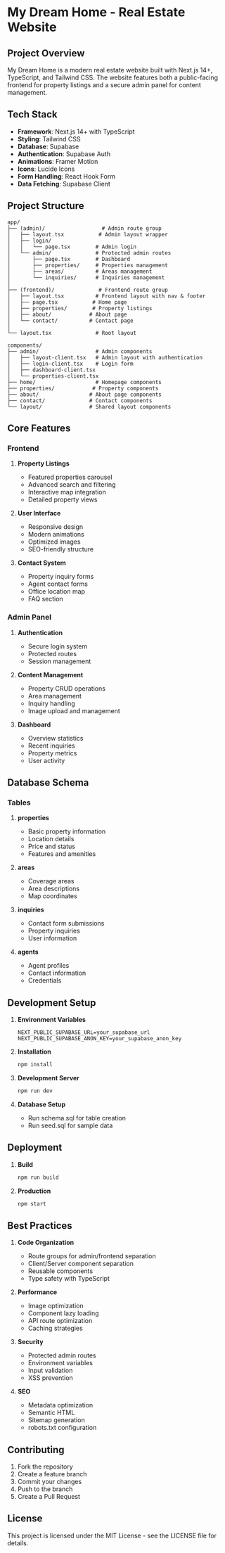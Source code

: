 # My Dream Home - Real Estate Website

## Project Overview
My Dream Home is a modern real estate website built with Next.js 14+, TypeScript, and Tailwind CSS. The website features both a public-facing frontend for property listings and a secure admin panel for content management.

## Tech Stack
- **Framework**: Next.js 14+ with TypeScript
- **Styling**: Tailwind CSS
- **Database**: Supabase
- **Authentication**: Supabase Auth
- **Animations**: Framer Motion
- **Icons**: Lucide Icons
- **Form Handling**: React Hook Form
- **Data Fetching**: Supabase Client

## Project Structure

```
app/
├── (admin)/                  # Admin route group
│   ├── layout.tsx           # Admin layout wrapper
│   ├── login/
│   │   └── page.tsx        # Admin login
│   └── admin/              # Protected admin routes
│       ├── page.tsx        # Dashboard
│       ├── properties/     # Properties management
│       ├── areas/          # Areas management
│       └── inquiries/      # Inquiries management
│
├── (frontend)/              # Frontend route group
│   ├── layout.tsx          # Frontend layout with nav & footer
│   ├── page.tsx           # Home page
│   ├── properties/        # Property listings
│   ├── about/            # About page
│   └── contact/          # Contact page
│
└── layout.tsx              # Root layout

components/
├── admin/                  # Admin components
│   ├── layout-client.tsx   # Admin layout with authentication
│   ├── login-client.tsx    # Login form
│   ├── dashboard-client.tsx
│   └── properties-client.tsx
├── home/                   # Homepage components
├── properties/            # Property components
├── about/                # About page components
├── contact/              # Contact components
└── layout/               # Shared layout components
```

## Core Features

### Frontend
1. **Property Listings**
   - Featured properties carousel
   - Advanced search and filtering
   - Interactive map integration
   - Detailed property views

2. **User Interface**
   - Responsive design
   - Modern animations
   - Optimized images
   - SEO-friendly structure

3. **Contact System**
   - Property inquiry forms
   - Agent contact forms
   - Office location map
   - FAQ section

### Admin Panel
1. **Authentication**
   - Secure login system
   - Protected routes
   - Session management

2. **Content Management**
   - Property CRUD operations
   - Area management
   - Inquiry handling
   - Image upload and management

3. **Dashboard**
   - Overview statistics
   - Recent inquiries
   - Property metrics
   - User activity

## Database Schema

### Tables
1. **properties**
   - Basic property information
   - Location details
   - Price and status
   - Features and amenities

2. **areas**
   - Coverage areas
   - Area descriptions
   - Map coordinates

3. **inquiries**
   - Contact form submissions
   - Property inquiries
   - User information

4. **agents**
   - Agent profiles
   - Contact information
   - Credentials

## Development Setup

1. **Environment Variables**
   ```env
   NEXT_PUBLIC_SUPABASE_URL=your_supabase_url
   NEXT_PUBLIC_SUPABASE_ANON_KEY=your_supabase_anon_key
   ```

2. **Installation**
   ```bash
   npm install
   ```

3. **Development Server**
   ```bash
   npm run dev
   ```

4. **Database Setup**
   - Run schema.sql for table creation
   - Run seed.sql for sample data

## Deployment

1. **Build**
   ```bash
   npm run build
   ```

2. **Production**
   ```bash
   npm start
   ```

## Best Practices

1. **Code Organization**
   - Route groups for admin/frontend separation
   - Client/Server component separation
   - Reusable components
   - Type safety with TypeScript

2. **Performance**
   - Image optimization
   - Component lazy loading
   - API route optimization
   - Caching strategies

3. **Security**
   - Protected admin routes
   - Environment variables
   - Input validation
   - XSS prevention

4. **SEO**
   - Metadata optimization
   - Semantic HTML
   - Sitemap generation
   - robots.txt configuration

## Contributing

1. Fork the repository
2. Create a feature branch
3. Commit your changes
4. Push to the branch
5. Create a Pull Request

## License

This project is licensed under the MIT License - see the LICENSE file for details.
